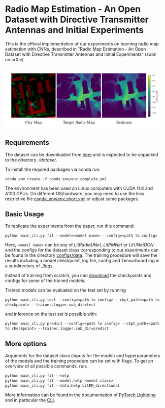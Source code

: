 # Radio Map Estimation - An Open Dataset with Directive Transmitter Antennas and Initial Experiments

This is the official implementation of our experiments on learning radio map estimation with CNNs, described in "Radio Map Estimation - An Open Dataset with Directive Transmitter Antennas and Initial Experiments" (soon on arXiv).

![alt text](sample.png "Sample")

## Requirements

The dataset can be downloaded from [here](https://zenodo.org/uploads/10210089) and is expected to be unpacked to the directory *./dataset*.

To install the required packages via conda run:

```
conda env create -f conda_env/env_complete.yml
```

The environment has been used on Linux computers with CUDA 11.8 and A100 GPUs. On different OS/hardware, you may need to use the less restrictive file [conda_env/env_short.yml](conda_env/env_short.yml) or adjust some packages.

## Basic Usage

To replicate the experiments from the paper, run this command:

```
python main_cli.py fit --model=<model name> --config=<path to config>
```

Here, ```<model name>``` can be any of  _LitRadioUNet, LitPMNet_ or _LitUNetDCN_ and the configs for the dataset class corresponding to our experiments can be found in  the directory [configs/data](configs/data). The training procedure will save the results including a model checkpoint, log file, config and Tensorboard log in a subdirectory of [./logs](./logs).

Instead of training from scratch, you can [download](https://zenodo.org/uploads/10210089) the checkpoints and configs for some of the trained models.

Trained models can be evaluated on the test set by running

```
python main_cli.py test --config=<path to config> --ckpt_path=<path to checkpoint> --trainer.logger.sub_dir=test
```

and inference on the test set is possible with:

```
python main_cli.py predict --config=<path to config> --ckpt_path=<path to checkpoint> --trainer.logger.sub_dir=predict
```

## More options

Arguments for the dataset class (inputs for the model) and hyperparameters of the models and the training procedure can be set with flags. To get an overview of all possible commands, run:

```
python main_cli.py fit --help
python main_cli.py fit --model.help <model class>
python main_cli.py fit --data.help LitRM_directional
```

More information can be found in the documentation of [PyTorch Lightning](https://lightning.ai/docs/pytorch/stable/) and in particular the [CLI](https://lightning.ai/docs/pytorch/stable/cli/lightning_cli.html#lightning-cli).


